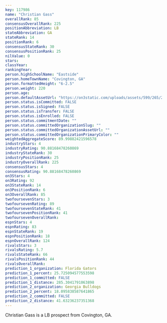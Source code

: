 ```yaml
---
key: 117986
name: "Christian Gass"
overallRank: 85
consensusOverallRank: 225
positionAbbreviation: LB
stateAbbreviation: GA
stateRank: 14
positionRank: 6
consensusStateRank: 30
consensusPositionRank: 25
nilValue: 0
stars: 
classYear: 
rankingYear: 
person.highSchoolName: "Eastside"
person.homeTownName: "Covington, GA"
person.formattedHeight: "6-2.5"
person.weight: 220
person.age: 
person.defaultAssetUrl: "https://on3static.com/uploads/assets/599/265/265599.png"
person.status.isCommitted: FALSE
person.status.isSigned: FALSE
person.status.isTransfer: FALSE
person.status.isEnrolled: FALSE
person.status.commitmentDate: ""
person.status.committedOrganizationSlug: ""
person.status.committedOrganizationAssetUrl: ""
person.status.committedOrganizationPrimaryColor: ""
weightedAggregateScore: 89.99882421596578
industryStars: 4
industryRating: 90.88168478260869
industryStateRank: 30
industryPositionRank: 25
industryOverallRank: 225
consensusStars: 4
consensusRating: 90.88168478260869
on3Stars: 4
on3Rating: 92
on3StateRank: 14
on3PositionRank: 6
on3OverallRank: 85
twofoursevenStars: 3
twofoursevenRating: 89
twofoursevenStateRank: 41
twofoursevenPositionRank: 41
twofoursevenOverallRank: 
espnStars: 4
espnRating: 83
espnStateRank: 19
espnPositionRank: 18
espnOverallRank: 124
rivalsStars: 3
rivalsRating: 5.7
rivalsStateRank: 66
rivalsPositionRank: 44
rivalsOverallRank: 
prediction_1_organization: Florida Gators
prediction_1_percent: 25.725094577553598
prediction_1_committed: FALSE
prediction_1_distance: 285.3041791063898
prediction_2_organization: Georgia Bulldogs
prediction_2_percent: 18.095838587641865
prediction_2_committed: FALSE
prediction_2_distance: 41.63236237351368
---
```

Christian Gass is a LB prospect from Covington, GA.
